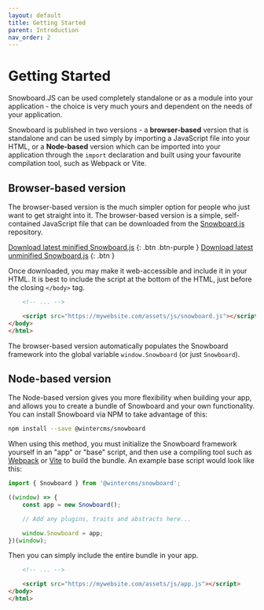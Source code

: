 ```yaml
---
layout: default
title: Getting Started
parent: Introduction
nav_order: 2
---
```


# Getting Started

Snowboard.JS can be used completely standalone or as a module into your application - the choice is very much yours and dependent on the needs of your application.

Snowboard is published in two versions - a **browser-based** version that is standalone and can be used simply by importing a JavaScript file into your HTML, or a **Node-based** version which can be imported into your application through the `import` declaration and built using your favourite compilation tool, such as Webpack or Vite.

## Browser-based version

The browser-based version is the much simpler option for people who just want to get straight into it. The browser-based version is a simple, self-contained JavaScript file that can be downloaded from the [Snowboard.js](https://github.com/wintercms/snowboard.js) repository.

[Download latest minified Snowboard.js](https://github.com/wintercms/snowboard.js/releases/latest/download/snowboard.min.js) {: .btn .btn-purple }
[Download latest unminified Snowboard.js](https://github.com/wintercms/snowboard.js/releases/latest/download/snowboard.js) {: .btn }

Once downloaded, you may make it web-accessible and include it in your HTML. It is best to include the script at the bottom of the HTML, just before the closing `</body>` tag.

```html
    <!-- ... -->

    <script src="https://mywebsite.com/assets/js/snowboard.js"></script>
</body>
</html>
```

The browser-based version automatically populates the Snowboard framework into the global variable `window.Snowboard` (or just `Snowboard`).

## Node-based version

The Node-based version gives you more flexibility when building your app, and allows you to create a bundle of Snowboard and your own functionality. You can install Snowboard via NPM to take advantage of this:

```bash
npm install --save @wintercms/snowboard
```

When using this method, you must initialize the Snowboard framework yourself in an "app" or "base" script, and then use a compiling tool such as [Webpack](https://webpack.js.org/) or [Vite](https://vitejs.dev/) to build the bundle. An example base script would look like this:

```js
import { Snowboard } from '@wintercms/snowboard';

((window) => {
    const app = new Snowboard();

    // Add any plugins, traits and abstracts here...

    window.Snowboard = app;
})(window);
```

Then you can simply include the entire bundle in your app.

```html
    <!-- ... -->

    <script src="https://mywebsite.com/assets/js/app.js"></script>
</body>
</html>
```
